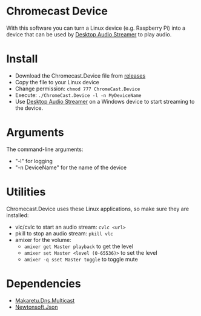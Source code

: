 # Chromecast Device

With this software you can turn a Linux device (e.g. Raspberry Pi) into a device that can be used by [Desktop Audio Streamer](https://github.com/SamDel/ChromeCast-Desktop-Audio-Streamer) to play audio.

# Install
- Download the Chromecast.Device file from [releases](https://github.com/SamDel/ChromeCast-Device/releases)
- Copy the file to your Linux device
- Change permission: `chmod 777 ChromeCast.Device`
- Execute: `./ChromeCast.Device -l -n MyDeviceName`
- Use [Desktop Audio Streamer](https://github.com/SamDel/ChromeCast-Desktop-Audio-Streamer) on a Windows device to start streaming to the device.

# Arguments
The command-line arguments:
- "-l" for logging
- "-n DeviceName" for the name of the device

# Utilities
Chromecast.Device uses these Linux applications, so make sure they are installed:

- vlc/cvlc to start an audio stream: `cvlc <url>`
- pkill to stop an audio stream: `pkill vlc`
- amixer for the volume:
   * `amixer get Master playback` to get the level
   * `amixer set Master <level (0-65536)>` to set the level
   * `amixer -q sset Master toggle` to toggle mute

# Dependencies
- [Makaretu.Dns.Multicast](https://github.com/richardschneider/net-mdns)
- [Newtonsoft.Json](https://www.nuget.org/packages/Newtonsoft.Json)

